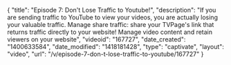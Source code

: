 {
    "title": "Episode 7: Don't Lose Traffic to Youtube!",
    "description": "If you are sending traffic to YouTube to view your videos, you are actually losing your valuable traffic. Manage share traffic: share your TVPage's link that returns traffic directly to your website! Manage video content and retain viewers on your website",
    "videoid": "167727",
    "date_created": "1400633584",
    "date_modified": "1418181428",
    "type": "captivate",
    "layout": "video",
    "url": "\/v\/episode-7-don-t-lose-traffic-to-youtube\/167727"
}